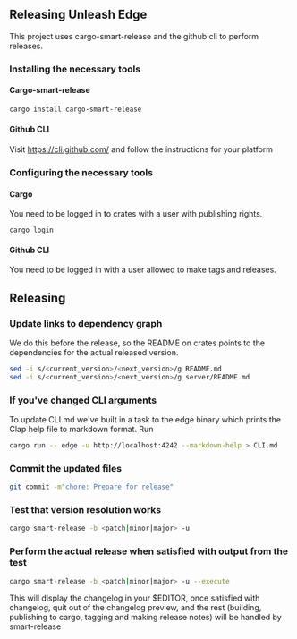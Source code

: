 ## Releasing Unleash Edge
This project uses cargo-smart-release and the github cli to perform releases.

### Installing the necessary tools
#### Cargo-smart-release

```sh
cargo install cargo-smart-release
```

#### Github CLI
Visit https://cli.github.com/ and follow the instructions for your platform

### Configuring the necessary tools

#### Cargo
You need to be logged in to crates with a user with publishing rights.
```
cargo login
```

#### Github CLI
You need to be logged in with a user allowed to make tags and releases.


## Releasing

### Update links to dependency graph
We do this before the release, so the README on crates points to the dependencies for the actual released version.
```sh
sed -i s/<current_version>/<next_version>/g README.md
sed -i s/<current_version>/<next_version>/g server/README.md
```

### If you've changed CLI arguments
To update CLI.md we've built in a task to the edge binary which prints the Clap help file to markdown format. Run
```sh
cargo run -- edge -u http://localhost:4242 --markdown-help > CLI.md
```

### Commit the updated files
```sh
git commit -m"chore: Prepare for release"
```

### Test that version resolution works
```sh
cargo smart-release -b <patch|minor|major> -u
```

### Perform the actual release when satisfied with output from the test
```sh
cargo smart-release -b <patch|minor|major> -u --execute
```
This will display the changelog in your $EDITOR, once satisfied with changelog, quit out of the changelog preview, and the rest (building, publishing to cargo, tagging and making release notes) will be handled by smart-release

